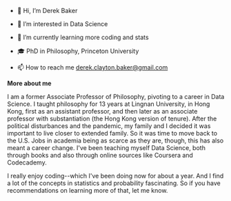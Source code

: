- 👋 Hi, I’m Derek Baker
- 👀 I’m interested in Data Science
- 🌱 I’m currently learning more coding and stats
- 🎓 PhD in Philosophy, Princeton University

- 📫 How to reach me derek.clayton.baker@gmail.com

<b>More about me</b>

I am a former Associate Professor of Philosophy, pivoting to a career in Data Science. I taught philosophy for 13 years at Lingnan University, in Hong Kong, first as an assistant professor, and then later as an associate professor with substantiation (the Hong Kong version of tenure). After the political disturbances and the pandemic, my family and I decided it was important to live closer to extended family. So it was time to move back to the U.S. Jobs in academia being as scarce as they are, though, this has also meant a career change. I've been teaching myself Data Science, both through books and also through online sources like Coursera and Codecademy.

I really enjoy coding--which I've been doing now for about a year. And I find a lot of the concepts in statistics and probability fascinating. So if you have recommendations on learning more of that, let me know.

<!---
dr-mentaculus/dr-mentaculus is a ✨ special ✨ repository because its `README.md` (this file) appears on your GitHub profile.
You can click the Preview link to take a look at your changes.
--->
